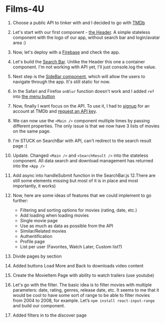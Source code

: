# Films-4U

1. Choose a public API to tinker with and I decided to go with [TMDb](https://www.themoviedb.org/documentation/api)
2. Let's start with our first component - [the Header](https://github.com/MarinaKam/films-4u/commit/a22f99f0fc1160a3b91b0a6f4201c4094585c3ed). A simple stateless component with the logo of our app, without search bar and login/avatar area :)
3. Now, let's deploy with a [Firebase](https://firebase.google.com/?authuser=0) and check the app.
4. Let's build the [Search Bar](https://github.com/MarinaKam/films-4u/commit/5148c5341960d7117b0d1f96a37a2302a0f27938). Unlike the Header this one a container component. I'm not working with API yet, I'll just console.log the value.
5. Next step is the [SideBar component](https://github.com/MarinaKam/films-4u/commit/72e6ff251a23e7fc082a171a8db45f9a2cba80ae), which will allow the users to navigate through the app. It's still static for now.
6. In the Safari and Firefox `onBlur` function doesn't work and I added ``ref`` into [the menu button](https://github.com/MarinaKam/films-4u/commit/dbbe167f8eeeb17fd72a2f26faedcee61df05850)
7. Now, finally I want focus on the API. To use it, I had to [signup](https://www.themoviedb.org/account/signup) for an account
   at TMDb and [request an API key](https://developers.themoviedb.org/3/getting-started/introduction).
    
8. We can now use the `<Main />` component multiple times by passing different properties. The only issue is that we now have 3 lists of movies on the same page.
9. I'm STUCK on SearchBar with API, can't redirect to the search result page :(
10. Update. Changed `<Main />` and `<SearchResult />` into the stateless component. All data search and download management has returned into the `<App />`
11. Add async into handleSubmit function in the SearchBar.js 
12.There are still some elements missing but most of it is in place and most importantly, it works)
13. Now, here are some ideas of features that we could implement to go further:
    * Filtering and sorting options for movies (rating, date, etc.)
    * Add loading when loading movies
    * Single movie page
    * Use as much as data as possible from the API
    * Similar/Related movies
    * Authentification
    * Profile page
    * List per user (Favorites, Watch Later, Custom list?)
    
14. Divide pages by section
15. Added buttons Load More and Back to downloads video content 
16. Create the MovieItem Page with ability to watch trailers (use youtube)
17. Let's go with the filter. The basic idea is to filter movies with multiple parameters: date, rating, genres, 
    release date, etc. It seems to me that it would be cool to have some sort of range to be able to filter movies 
    from 2004 to 2008, for example. Let’s `npm install react-input-range` and build our <Filters /> component.
18. Added filters in to the discover page


   